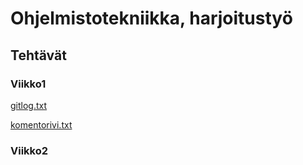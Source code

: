 # Ohjelmistotekniikka, harjoitustyö
## Tehtävät
### Viikko1
[gitlog.txt](https://github.com/h4lk0/ot-harjoitustyo/blob/master/laskarit/viikko1/gitlog.txt)

[komentorivi.txt](https://github.com/h4lk0/ot-harjoitustyo/blob/master/laskarit/viikko1/komentorivi.txt)

### Viikko2
